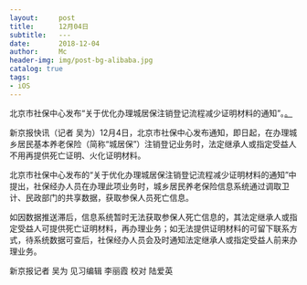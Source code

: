 ```yaml
---
layout:     post
title:      12月04日
subtitle:   ---
date:       2018-12-04
author:     Mc
header-img: img/post-bg-alibaba.jpg
catalog: true
tags:
- iOS
---
```


北京市社保中心发布“关于优化办理城居保注销登记流程减少证明材料的通知”。[。](http://www.bjnews.com.cn/news/2018/12/04/527478.html "。")

新京报快讯（记者 吴为）12月4日，北京市社保中心发布通知，即日起，在办理城乡居民基本养老保险（简称“城居保”）注销登记业务时，法定继承人或指定受益人不用再提供死亡证明、火化证明材料。



北京市社保中心发布的“关于优化办理城居保注销登记流程减少证明材料的通知”中提出，社保经办人员在办理此项业务时，城乡居民养老保险信息系统通过调取卫计、民政部门的共享数据，获取参保人员死亡信息。



如因数据推送滞后，信息系统暂时无法获取参保人死亡信息的，其法定继承人或指定受益人可提供死亡证明材料，再办理业务；如无法提供证明材料的可留下联系方式，待系统数据可查后，社保经办人员会及时通知法定继承人或指定受益人前来办理业务。



新京报记者 吴为 见习编辑 李丽霞 校对 陆爱英
